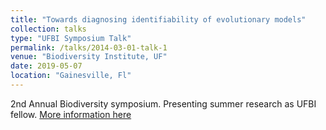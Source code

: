 ```yaml
---
title: "Towards diagnosing identifiability of evolutionary models"
collection: talks
type: "UFBI Symposium Talk"
permalink: /talks/2014-03-01-talk-1
venue: "Biodiversity Institute, UF"
date: 2019-05-07
location: "Gainesville, Fl"
---
```


2nd Annual Biodiversity symposium. Presenting summer research  as UFBI fellow. 
[More information here](https://www.eventbrite.com/e/3rd-annual-collaborations-in-biodiversity-symposium-tickets-54616400123)
